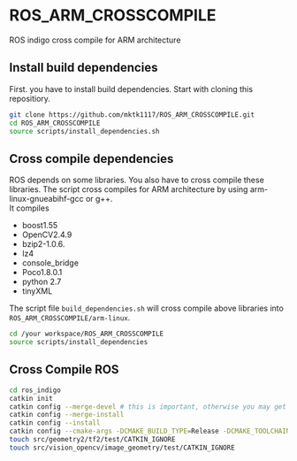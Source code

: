 # ROS_ARM_CROSSCOMPILE
ROS indigo cross compile for ARM architecture

## Install build dependencies
First. you have to install build dependencies.
Start with cloning this repositiory.
```bash
git clone https://github.com/mktk1117/ROS_ARM_CROSSCOMPILE.git
cd ROS_ARM_CROSSCOMPILE
source scripts/install_dependencies.sh
```

## Cross compile dependencies
ROS depends on some libraries.
You also have to cross compile these libraries.
The script cross compiles for ARM architecture by using arm-linux-gnueabihf-gcc or g++.  
It compiles
- boost1.55
- OpenCV2.4.9
- bzip2-1.0.6.
- lz4
- console_bridge
- Poco1.8.0.1
- python 2.7
- tinyXML

The script file `build_dependencies.sh` will cross compile above libraries into `ROS_ARM_CROSSCOMPILE/arm-linux`.
```bash
cd /your workspace/ROS_ARM_CROSSCOMPILE
source scripts/install_dependencies
```

## Cross Compile ROS
```bash
cd ros_indigo
catkin init
catkin config --merge-devel # this is important, otherwise you may get weird linking errors
catkin config --merge-install
catkin config --install
catkin config --cmake-args -DCMAKE_BUILD_TYPE=Release -DCMAKE_TOOLCHAIN_FILE=/home/takahiro/cross_compile/ros_catkin_ws/rostoolchain.cmake
touch src/geometry2/tf2/test/CATKIN_IGNORE
touch src/vision_opencv/image_geometry/test/CATKIN_IGNORE
```

